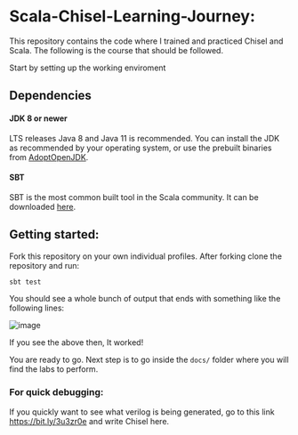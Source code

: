# Scala-Chisel-Learning-Journey:

This repository contains the code where I trained and practiced Chisel and Scala. The following is the course that should be followed. 

Start by setting up the working enviroment

## Dependencies

#### JDK 8 or newer

LTS releases Java 8 and Java 11 is recommended. You can install the JDK as recommended by your operating system, or use the prebuilt binaries from [AdoptOpenJDK](https://adoptopenjdk.net/).

#### SBT 

SBT is the most common built tool in the Scala community. It can be downloaded [here](https://www.scala-sbt.org/download.html).  


## Getting started:

Fork this repository on your own individual profiles. After forking clone the repository and run:

```sh
sbt test
```

You should see a whole bunch of output that ends with something like the following lines:

![image](https://user-images.githubusercontent.com/51242857/134680755-4e814974-2d2a-456e-9d89-f71475ab8ca0.png)


If you see the above then, It worked!

You are ready to go. Next step is to go inside the `docs/` folder where you will find the labs to perform.

### For quick debugging:
If you quickly want to see what verilog is being generated, go to this link  https://bit.ly/3u3zr0e and write Chisel here.
